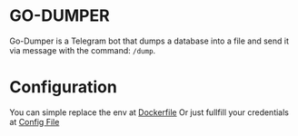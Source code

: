 # GO-DUMPER

Go-Dumper is a Telegram bot that dumps a database into a file and send it via message with the command: `/dump`.

# Configuration

You can simple replace the env at [Dockerfile](https://github.com/Daniellunsc/go-dumper/blob/master/Dockerfile)
Or just fullfill your credentials at [Config File](https://github.com/Daniellunsc/go-dumper/blob/master/config.yml)